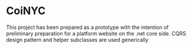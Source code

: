 # CoiNYC
This project has been prepared as a prototype with the intention of preliminary preparation for a platform website on the .net core side.
CQRS design pattern and helper subclasses are used generically
